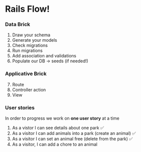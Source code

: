 # Rails Flow!

### Data Brick
1. Draw your schema
2. Generate your models
3. Check migrations
4. Run migrations
5. Add association and validations
6. Populate our DB -> seeds (if needed!)

### Applicative Brick
7. Route
8. Controller action
9. View

### User stories

In order to progress we work on **one user story** at a time
1. As a vistor I can see details about one park ✅
2. As a visitor I can add animals into a park (create an animal) ✅
3. As a visitor I can set an animal free (delete from the park) ✅
4. As a visitor, I can add a chore to an animal

